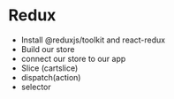 # Redux

- Install @reduxjs/toolkit and react-redux
- Build our store
- connect our store to our app
- Slice (cartslice)
- dispatch(action)
- selector
